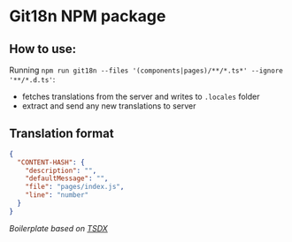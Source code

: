 # Git18n NPM package

## How to use:

Running `npm run git18n --files '(components|pages)/**/*.ts*' --ignore '**/*.d.ts'`:

- fetches translations from the server and writes to `.locales` folder
- extract and send any new translations to server

## Translation format

```json
{
  "CONTENT-HASH": {
    "description": "",
    "defaultMessage": "",
    "file": "pages/index.js",
    "line": "number"
  }
}
```

_Boilerplate based on [TSDX](https://github.com/jaredpalmer/tsdx)_
